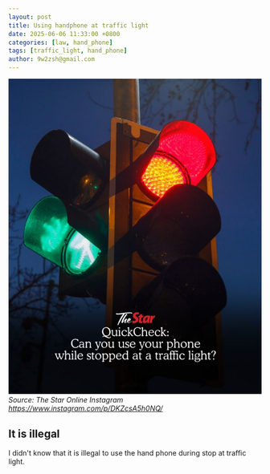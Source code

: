 ```yaml
---
layout: post
title: Using handphone at traffic light
date: 2025-06-06 11:33:00 +0800
categories: [law, hand_phone]
tags: [traffic_light, hand_phone]
author: 9w2zsh@gmail.com
---
```


![Traffic light](/assets/img/theStar_trafficlight.JPG) _Source: The Star Online Instagram https://www.instagram.com/p/DKZcsA5h0NQ/_

## It is illegal

I didn't know that it is illegal to use the hand phone during stop at traffic light.

